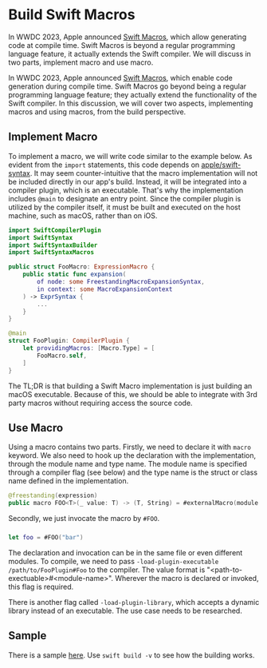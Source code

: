 # Build Swift Macros
In WWDC 2023, Apple announced [Swift Macros](https://docs.swift.org/swift-book/documentation/the-swift-programming-language/macros), which allow generating code at compile time. Swift Macros is beyond a regular programming language feature, it actually extends the Swift compiler. We will discuss in two parts, implement macro and use macro.

In WWDC 2023, Apple announced [Swift Macros](https://docs.swift.org/swift-book/documentation/the-swift-programming-language/macros), which enable code generation during compile time. Swift Macros go beyond being a regular programming language feature; they actually extend the functionality of the Swift compiler. In this discussion, we will cover two aspects, implementing macros and using macros, from the build perspective.

## Implement Macro
To implement a macro, we will write code similar to the example below. As evident from the `import` statements, this code depends on [apple/swift-syntax](https://github.com/apple/swift-syntax). It may seem counter-intuitive that the macro implementation will not be included directly in our app's build. Instead, it will be integrated into a compiler plugin, which is an executable. That's why the implementation includes `@main` to designate an entry point. Since the compiler plugin is utilized by the compiler itself, it must be built and executed on the host machine, such as macOS, rather than on iOS.

```swift
import SwiftCompilerPlugin
import SwiftSyntax
import SwiftSyntaxBuilder
import SwiftSyntaxMacros

public struct FooMacro: ExpressionMacro {
    public static func expansion(
        of node: some FreestandingMacroExpansionSyntax,
        in context: some MacroExpansionContext
    ) -> ExprSyntax {
        ...
    }
}

@main
struct FooPlugin: CompilerPlugin {
    let providingMacros: [Macro.Type] = [
        FooMacro.self,
    ]
}
```

The TL;DR is that building a Swift Macro implementation is just building an macOS executable. Because of this, we should be able to integrate with 3rd party macros without requiring access the source code.


## Use Macro
Using a macro contains two parts. Firstly, we need to declare it with `macro` keyword. We also need to hook up the declaration with the implementation, through the module name and type name. The module name is specified through a compiler flag (see below) and the type name is the struct or class name defined in the implementation.

```swift
@freestanding(expression)
public macro FOO<T>(_ value: T) -> (T, String) = #externalMacro(module: "Foo", type: "FooMacro")
```

Secondly, we just invocate the macro by `#FOO`.

###
```swift
let foo = #FOO("bar")
```

The declaration and invocation can be in the same file or even different modules. To compile, we need to pass `-load-plugin-executable /path/to/FooPlugin#Foo` to the compiler. The value format is "\<path-to-exectuable\>#\<module-name\>". Wherever the macro is declared or invoked, this flag is required.

There is another flag called `-load-plugin-library`, which accepts a dynamic library instead of an executable. The use case needs to be researched.

## Sample
There is a sample [here](../building/swift_macros/). Use `swift build -v` to see how the building works.
